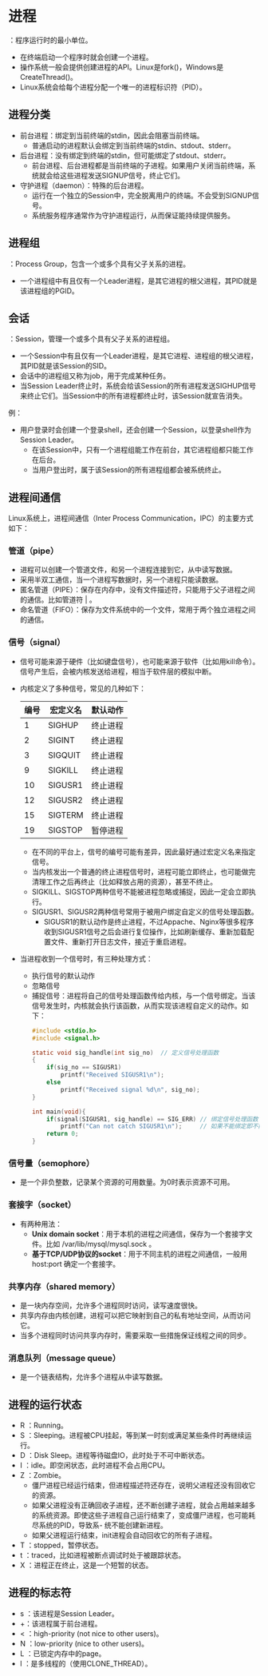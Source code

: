 # 进程

：程序运行时的最小单位。

- 在终端启动一个程序时就会创建一个进程。
- 操作系统一般会提供创建进程的API。Linux是fork()，Windows是CreateThread()。
- Linux系统会给每个进程分配一个唯一的进程标识符（PID）。

## 进程分类

- 前台进程：绑定到当前终端的stdin，因此会阻塞当前终端。
  - 普通启动的进程默认会绑定到当前终端的stdin、stdout、stderr。
- 后台进程：没有绑定到终端的stdin，但可能绑定了stdout、stderr。
  - 前台进程、后台进程都是当前终端的子进程。如果用户关闭当前终端，系统就会给这些进程发送SIGNUP信号，终止它们。
- 守护进程（daemon）：特殊的后台进程。
  - 运行在一个独立的Session中，完全脱离用户的终端。不会受到SIGNUP信号。
  - 系统服务程序通常作为守护进程运行，从而保证能持续提供服务。

## 进程组

：Process Group，包含一个或多个具有父子关系的进程。
- 一个进程组中有且仅有一个Leader进程，是其它进程的根父进程，其PID就是该进程组的PGID。

## 会话

：Session，管理一个或多个具有父子关系的进程组。
- 一个Session中有且仅有一个Leader进程，是其它进程、进程组的根父进程，其PID就是该Session的SID。
- 会话中的进程组又称为job，用于完成某种任务。
- 当Session Leader终止时，系统会给该Session的所有进程发送SIGHUP信号来终止它们。当Session中的所有进程都终止时，该Session就宣告消失。

例：
- 用户登录时会创建一个登录shell，还会创建一个Session，以登录shell作为Session Leader。
  - 在该Session中，只有一个进程组能工作在前台，其它进程组都只能工作在后台。
  - 当用户登出时，属于该Session的所有进程组都会被系统终止。

## 进程间通信

Linux系统上，进程间通信（Inter Process Communication，IPC）的主要方式如下：

### 管道（pipe）

- 进程可以创建一个管道文件，和另一个进程连接到它，从中读写数据。
- 采用半双工通信，当一个进程写数据时，另一个进程只能读数据。
- 匿名管道（PIPE）：保存在内存中，没有文件描述符，只能用于父子进程之间的通信。比如管道符 | 。
- 命名管道（FIFO）：保存为文件系统中的一个文件，常用于两个独立进程之间的通信。

### 信号（signal）

- 信号可能来源于硬件（比如键盘信号），也可能来源于软件（比如用kill命令）。信号产生后，会被内核发送给进程，相当于软件层的模拟中断。
- 内核定义了多种信号，常见的几种如下：

    编号|宏定义名|默认动作
    -|-|-
    1  | SIGHUP  | 终止进程
    2  | SIGINT  | 终止进程
    3  | SIGQUIT | 终止进程
    9  | SIGKILL | 终止进程
    10 | SIGUSR1 | 终止进程
    12 | SIGUSR2 | 终止进程
    15 | SIGTERM | 终止进程
    19 | SIGSTOP | 暂停进程
    
    - 在不同的平台上，信号的编号可能有差异，因此最好通过宏定义名来指定信号。
    - 当内核发出一个普通的终止进程信号时，进程可能立即终止，也可能做完清理工作之后再终止（比如释放占用的资源），甚至不终止。
    - SIGKILL、SIGSTOP两种信号不能被进程忽略或捕捉，因此一定会立即执行。
    - SIGUSR1、SIGUSR2两种信号常用于被用户绑定自定义的信号处理函数。
      - SIGUSR1的默认动作是终止进程，不过Appache、Nginx等很多程序收到SIGUSR1信号之后会进行复位操作，比如刷新缓存、重新加载配置文件、重新打开日志文件，接近于重启进程。

- 当进程收到一个信号时，有三种处理方式：
  - 执行信号的默认动作
  - 忽略信号
  - 捕捉信号：进程将自己的信号处理函数传给内核，与一个信号绑定。当该信号发生时，内核就会执行该函数，从而实现该进程自定义的动作。如下：
    ```C
    #include <stdio.h>
    #include <signal.h>

    static void sig_handle(int sig_no)  // 定义信号处理函数
    {
        if(sig_no == SIGUSR1)
            printf("Received SIGUSR1\n");
        else
            printf("Received signal %d\n", sig_no);
    }

    int main(void){
        if(signal(SIGUSR1, sig_handle) == SIG_ERR) // 绑定信号处理函数
            printf("Can not catch SIGUSR1\n");     // 如果不能绑定即不能捕捉，则报错
        return 0;
    }
    ```

### 信号量（semophore）

- 是一个非负整数，记录某个资源的可用数量。为0时表示资源不可用。

### 套接字（socket）
- 有两种用法：
    - **Unix domain socket**：用于本机的进程之间通信，保存为一个套接字文件。比如 /var/lib/mysql/mysql.sock 。
    - **基于TCP/UDP协议的socket**：用于不同主机的进程之间通信，一般用 host:port 确定一个套接字。

### 共享内存（shared memory）

- 是一块内存空间，允许多个进程同时访问，读写速度很快。
- 共享内存由内核创建，进程可以把它映射到自己的私有地址空间，从而访问它。
- 当多个进程同时访问共享内存时，需要采取一些措施保证线程之间的同步。

### 消息队列（message queue）

- 是一个链表结构，允许多个进程从中读写数据。

## 进程的运行状态

- R ：Running。
- S ：Sleeping。进程被CPU挂起，等到某一时刻或满足某些条件时再继续运行。
- D ：Disk Sleep。进程等待磁盘IO，此时处于不可中断状态。
- I ：idle。即空闲状态，此时进程不会占用CPU。
- Z ：Zombie。
  - 僵尸进程已经运行结束，但进程描述符还存在，说明父进程还没有回收它的资源。
  - 如果父进程没有正确回收子进程，还不断创建子进程，就会占用越来越多的系统资源。即使这些子进程自己运行结束了，变成僵尸进程，也可能耗尽系统的PID，导致系- 统不能创建新进程。
  - 如果父进程运行结束，init进程会自动回收它的所有子进程。
- T ：stopped，暂停状态。
- t ：traced，比如进程被断点调试时处于被跟踪状态。
- X ：进程正在终止，这是一个短暂的状态。

## 进程的标志符

- s ：该进程是Session Leader。
- +：该进程属于前台进程。
- < ：high-priority (not nice to other users)。
- N ：low-priority (nice to other users)。
- L ：已锁定内存中的page。
- l ：是多线程的（使用CLONE_THREAD）。
